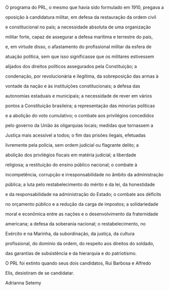 

O programa do PRL, o mesmo que havia sido formulado em 1910, pregava a

oposição à candidatura militar, em defesa da restauração da ordem civil

e constitucional no país; a necessidade absoluta de uma organização

militar forte, capaz de assegurar a defesa marítima e terrestre do país,

e, em virtude disso, o afastamento do profissional militar da esfera de

atuação política, sem que isso significasse que os militares estivessem

alijados dos direitos políticos assegurados pela Constituição; a

condenação, por revolucionária e ilegítima, da sobreposição das armas à

vontade da nação e às instituições constitucionais; a defesa das

autonomias estaduais e municipais; a necessidade de rever em vários

pontos a Constituição brasileira; a representação das minorias políticas

e a abolição do voto cumulativo; o combate aos privilégios concedidos

pelo governo da União às oligarquias locais; medidas que tornassem a

Justiça mais acessível a todos; o fim das prisões ilegais, efetuadas

livremente pela polícia, sem ordem judicial ou flagrante delito; a

abolição dos privilégios fiscais em matéria judicial; a liberdade

religiosa; a restituição do ensino público nacional; o combate à

incompetência, corrupção e irresponsabilidade no âmbito da administração

pública; a luta pelo restabelecimento do mérito e da lei, da honestidade

e da responsabilidade na administração do Estado; o combate aos déficits

no orçamento público e a redução da carga de impostos; a solidariedade

moral e econômica entre as nações e o desenvolvimento da fraternidade

americana; a defesa da soberania nacional; o restabelecimento, no

Exército e na Marinha, da subordinação, da justiça, da cultura

profissional, do domínio da ordem, do respeito aos direitos do soldado,

das garantias de subsistência e da hierarquia e do patriotismo.



O PRL foi extinto quando seus dois candidatos, Rui Barbosa e Alfredo

Elis, desistiram de se candidatar.



Adrianna Setemy



